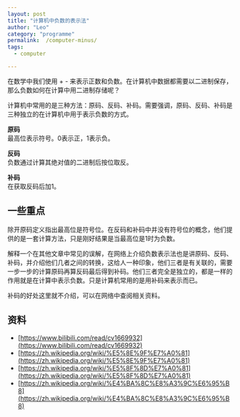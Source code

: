 ```yaml
---
layout: post
title: "计算机中负数的表示法"
author: "Leo"
category: "programme"
permalink:  /computer-minus/
tags: 
  - computer

---
```



在数学中我们使用 + - 来表示正数和负数。在计算机中数据都需要以二进制保存，那么负数如何在计算中用二进制存储呢？

计算机中常用的是三种方法：原码、反码、补码。需要强调，原码、反码、补码是三种独立的在计算机中用于表示负数的方式。

**原码** \
最高位表示符号。0表示正，1表示负。

**反码** \
负数通过计算其绝对值的二进制后按位取反。

**补码** \
在获取反码后加1。

## 一些重点
除开原码定义指出最高位是符号位。在反码和补码中并没有符号位的概念，他们提供的是一套计算方法，只是刚好结果是当最高位是1时为负数。

解释一个在其他文章中常见的误解，在网络上介绍负数表示法也是讲原码、反码、补码，并介绍他们几者之间的转换，这给人一种印象，他们三者是有关联的，需要一步一步的计算原码再算反码最后得到补码。他们三者完全是独立的，都是一样的作用就是在计算中表示负数。只是计算机常用的是用补码来表示而已。

补码的好处这里就不介绍，可以在网络中查阅相关资料。


## 资料
- [https://www.bilibili.com/read/cv1669932](https://www.bilibili.com/read/cv1669932)
- [https://zh.wikipedia.org/wiki/%E5%8E%9F%E7%A0%81](https://zh.wikipedia.org/wiki/%E5%8E%9F%E7%A0%81)
- [https://zh.wikipedia.org/wiki/%E5%8F%8D%E7%A0%81](https://zh.wikipedia.org/wiki/%E5%8F%8D%E7%A0%81)
- [https://zh.wikipedia.org/wiki/%E4%BA%8C%E8%A3%9C%E6%95%B8](https://zh.wikipedia.org/wiki/%E4%BA%8C%E8%A3%9C%E6%95%B8)

